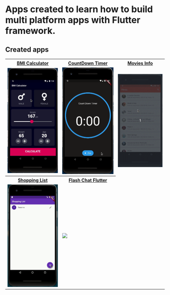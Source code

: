 # Apps created to learn how to build multi platform apps with Flutter framework.

## Created apps

<table>
  <tr>
    <th><a href = "/bmi_calculator">BMI Calculator</a></th>
    <th><a href = "/countdown_timer">CountDown Timer</a></th>
    <th><a href = "/movies">Movies Info</a></th>
    
  </tr>
  <tr>
    <td><img src="/demos/demo_1.gif" height=70%></td>
    <td><img src="/demos/demo_2.gif" height=70%></td>
    <td><img src="/demos/demo_3.gif" height=70%></td>
  </tr>
  
  <tr>
    <th><a href = "/shopping_list">Shopping List</a></th>
    <th><a href = "/flash-chat-flutter">Flash Chat Flutter</a></th>
  </tr>
  <tr>
    <td><img src="/demos/demo_4.gif" height=70%></td>
    <td><img src="https://github.com/londonappbrewery/Images/blob/master/flash_chat_flutter_demo.gif" height=70%></td>
  </tr>
 </table>
